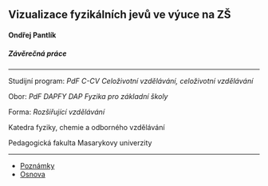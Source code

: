 ## Vizualizace fyzikálních jevů ve výuce na ZŠ

#### Ondřej Pantlík

##### Závěrečná práce

___

Studijní program: *PdF C-CV Celoživotní vzdělávání, celoživotní vzdělávání*

Obor: *PdF DAPFY DAP Fyzika pro základní školy*

Forma: *Rozšiřující vzdělávání*

Katedra fyziky, chemie a odborného vzdělávání

Pedagogická fakulta Masarykovy univerzity

___

* [Poznámky](poznamky.md)
* [Osnova](osnova.md)
